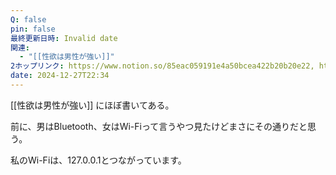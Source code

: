 ```yaml
---
Q: false
pin: false
最終更新日時: Invalid date
関連:
  - "[[性欲は男性が強い]]"
2ホップリンク: https://www.notion.so/85eac059191e4a50bcea422b20b20e22, https://www.notion.so/cb62526daab3420a97c78767f20402b4
date: 2024-12-27T22:34
---
```

[[性欲は男性が強い]] にほぼ書いてある。

前に、男はBluetooth、女はWi-Fiって言うやつ見たけどまさにその通りだと思う。

  

私のWi-Fiは、127.0.0.1とつながっています。